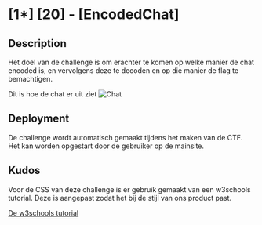 # [1*] [20] - [EncodedChat]

## Description
Het doel van de challenge is om erachter te komen op welke manier de chat encoded is, en vervolgens deze te decoden en op die manier de flag te bemachtigen. 

Dit is hoe de chat er uit ziet
![Chat](https://media.discordapp.net/attachments/818816731157364756/846718472820883466/EncodedChat.png?width=1440&height=627 "De chat")

## Deployment
De challenge wordt automatisch gemaakt tijdens het maken van de CTF. Het kan worden opgestart door de gebruiker op de mainsite.

## Kudos
Voor de CSS van deze challenge is er gebruik gemaakt van een w3schools tutorial. Deze is aangepast zodat het bij de stijl van ons product past.

[De w3schools tutorial](https://www.w3schools.com/howto/howto_css_chat.asp)

